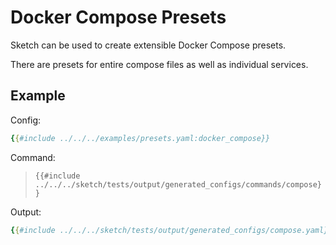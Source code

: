 # Docker Compose Presets

Sketch can be used to create extensible Docker Compose presets. 

There are presets for entire compose files as well as individual services.

## Example

Config:

```yaml
{{#include ../../../examples/presets.yaml:docker_compose}}
```

Command:

>`{{#include ../../../sketch/tests/output/generated_configs/commands/compose}}`

Output:

```yaml
{{#include ../../../sketch/tests/output/generated_configs/compose.yaml}}
```

